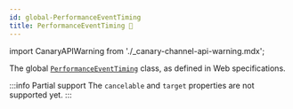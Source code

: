 ```yaml
---
id: global-PerformanceEventTiming
title: PerformanceEventTiming 🧪
---
```


import CanaryAPIWarning from './\_canary-channel-api-warning.mdx';

<CanaryAPIWarning />

The global [`PerformanceEventTiming`](https://developer.mozilla.org/en-US/docs/Web/API/PerformanceEventTiming) class, as defined in Web specifications.

:::info Partial support
The `cancelable` and `target` properties are not supported yet.
:::
